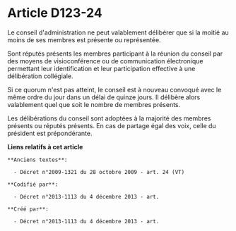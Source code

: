 # Article D123-24

Le conseil d'administration ne peut valablement délibérer que si la moitié au moins de ses membres est présente ou
représentée.

Sont réputés présents les membres participant à la réunion du conseil par des moyens de visioconférence ou de communication
électronique permettant leur identification et leur participation effective à une délibération collégiale.

Si ce quorum n'est pas atteint, le conseil est à nouveau convoqué avec le même ordre du jour dans un délai de quinze jours.
Il délibère alors valablement quel que soit le nombre de membres présents.

Les délibérations du conseil sont adoptées à la majorité des membres présents ou réputés présents. En cas de partage égal des
voix, celle du président est prépondérante.

**Liens relatifs à cet article**

	**Anciens textes**:

	  - Décret n°2009-1321 du 28 octobre 2009 - art. 24 (VT)

	**Codifié par**:

	  - Décret n°2013-1113 du 4 décembre 2013 - art.

	**Créé par**:

	  - Décret n°2013-1113 du 4 décembre 2013 - art.
